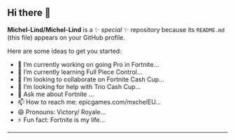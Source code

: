 ## Hi there 👋


**Michel-Lind/Michel-Lind** is a ✨ _special_ ✨ repository because its `README.md` (this file) appears on your GitHub profile.

Here are some ideas to get you started:
  
- 🔭 I’m currently working on going Pro in Fortnite...
- 🌱 I’m currently learning Full Piece Control...
- 👯 I’m looking to collaborate on Fortnite Cash Cup...
- 🤔 I’m looking for help with Trio Cash Cup...
- 💬 Ask me about Fortnite ...
- 📫 How to reach me: epicgames.com/mxchelEU...
- 😄 Pronouns: Victory/ Royale...
- ⚡ Fun fact: Fortnite is my life...
---
